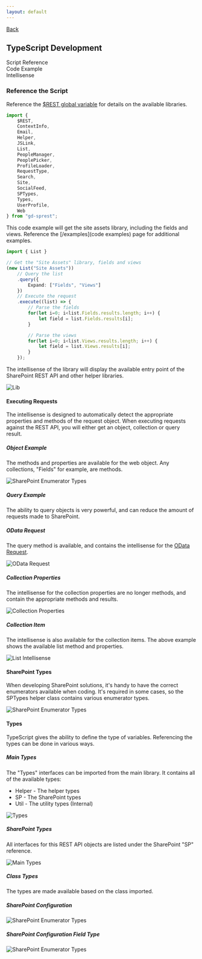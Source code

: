 ```yaml
---
layout: default
---
```

[Back](/development)
## TypeScript Development

<!-- Tabs -->
<div class="tabs">
<!-- Tab Items -->
<div class="tab-items">
    <div class="tab-item">Script Reference</div>
    <div class="tab-item">Code Example</div>
    <div class="tab-item">Intellisense</div>
</div>

<!-- Tab Content -->
<div class="tab-content" markdown="1">

### Reference the Script
Reference the [$REST global variable](/getting-started/global-variable) for details on the available libraries.
```ts
import {
    $REST,
    ContextInfo,
    Email,
    Helper,
    JSLink,
    List,
    PeopleManager,
    PeoplePicker,
    ProfileLoader,
    RequestType,
    Search,
    Site,
    SocialFeed,
    SPTypes,
    Types,
    UserProfile,
    Web
} from "gd-sprest";
```

</div>
<div class="tab-content" markdown="1">

This code example will get the site assets library, including the fields and views. Reference the [/examples](code examples) page for additional examples.

```ts
import { List }

// Get the "Site Assets" library, fields and views
(new List("Site Assets"))
    // Query the list
    .query({
        Expand: ["Fields", "Views"]
    })
    // Execute the request
    .execute((list) => {
        // Parse the fields
        for(let i=0; i<list.Fields.results.length; i++) {
            let field = list.Fields.results[i];
        }

        // Parse the views
        for(let i=0; i<list.Views.results.length; i++) {
            let field = list.Views.results[i];
        }
    });
```

</div>
<div class="tab-content" markdown="1">

The intellisense of the library will display the available entry point of the SharePoint REST API and other helper libraries.

![Lib](/assets/images/intellisense-ts.png)

#### Executing Requests
The intellisense is designed to automatically detect the appropriate properties and methods of the request object. When executing requests against the REST API, you will either get an object, collection or query result.

##### Object Example
The methods and properties are available for the web object. Any collections, "Fields" for example, are methods.

![SharePoint Enumerator Types](/assets/images/intellisense-ts-web.png)

##### Query Example
The ability to query objects is very powerful, and can reduce the amount of requests made to SharePoint.

##### OData Request
The query method is available, and contains the intellisense for the [OData Request](/development/odata).

![OData Request](/assets/images/intellisense-ts-query.png)

##### Collection Properties
The intellisense for the collection properties are no longer methods, and contain the appropriate methods and results.

![Collection Properties](/assets/images/intellisense-ts-query-fields.png)

##### Collection Item
The intellisense is also available for the collection items. The above example shows the available list method and properties.

![List Intellisense](/assets/images/intellisense-ts-query-list.png)

#### SharePoint Types
When developing SharePoint solutions, it's handy to have the correct enumerators available when coding. It's required in some cases, so the SPTypes helper class contains various enumerator types.

![SharePoint Enumerator Types](/assets/images/intellisense-ts-sptypes.png)

#### Types
TypeScript gives the ability to define the type of variables. Referencing the types can be done in various ways.

##### Main Types
The "Types" interfaces can be imported from the main library. It contains all of the available types:
- Helper - The helper types
- SP - The SharePoint types
- Util - The utility types (Internal)

![Types](/assets/images/intellisense-ts-types.png)

##### SharePoint Types
All interfaces for this REST API objects are listed under the SharePoint "SP" reference.

![Main Types](/assets/images/intellisense-ts-types-sp.png)

##### Class Types
The types are made available based on the class imported.

##### SharePoint Configuration
![SharePoint Enumerator Types](/assets/images/intellisense-ts-types-cfg-type.png)

##### SharePoint Configuration Field Type
![SharePoint Enumerator Types](/assets/images/intellisense-ts-types-cfg-field.png)

</div>
</div>